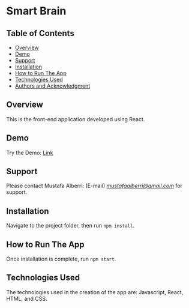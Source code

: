 # Smart Brain

## Table of Contents

* [Overview](#overview)
* [Demo](#demo)
* [Support](#support)
* [Installation](#installation)
* [How to Run The App](#how-to-run-the-app)
* [Technologies Used](#technologies-used)
* [Authors and Acknowledgment](#authors-and-acknowledgment)

## Overview
This is the front-end application developed using React.

## Demo
Try the Demo: [Link](https://www.google.com)

## Support
Please contact Mustafa Alberri: (E-mail) *mustafaalberri@gmail.com* for support.

## Installation
Navigate to the project folder, then run `npm install`. 

## How to Run The App
Once installation is complete, run `npm start`.  

## Technologies Used
The technologies used in the creation of the app are: Javascript, React, HTML, and CSS.
